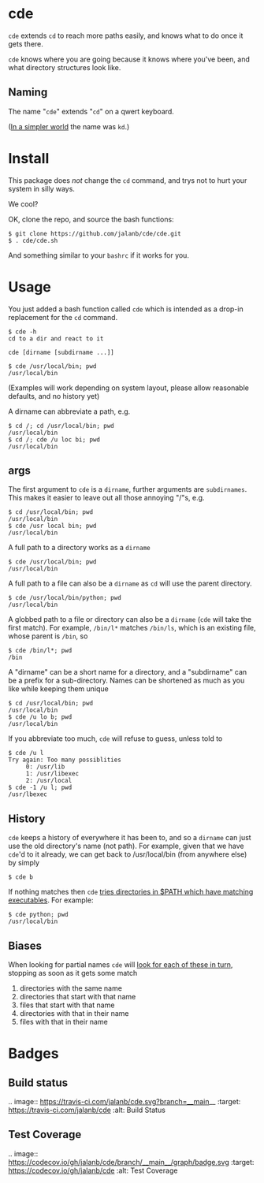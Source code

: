 cde
===

`cde` extends `cd` to reach more paths easily, and knows what to do once it gets there.

`cde` knows where you are going because it knows where you've been, and what directory structures look like.

Naming
------

The name "`cde`" extends "`cd`" on a qwert keyboard.

([In a simpler world](https://github.com/jalanb/cde/commit/eb5f6a8) the name was `kd`.)

Install
=======

This package does *not* change the `cd` command, and trys not to hurt your system in silly ways.

We cool?

OK, clone the repo, and source the bash functions:
```shell
$ git clone https://github.com/jalanb/cde/cde.git
$ . cde/cde.sh
```

And something similar to your `bashrc` if it works for you. 

Usage
=====

You just added a bash function called `cde` which is intended as a drop-in replacement for the `cd` command.
```shell
$ cde -h
cd to a dir and react to it

cde [dirname [subdirname ...]]

$ cde /usr/local/bin; pwd
/usr/local/bin
```

(Examples will work depending on system layout, please allow reasonable defaults, and no history yet)

A dirname can abbreviate a path, e.g.
```shell
$ cd /; cd /usr/local/bin; pwd
/usr/local/bin
$ cd /; cde /u loc bi; pwd
/usr/local/bin
```

args
----

The first argument to `cde` is a `dirname`, further arguments are `subdirnames`. This makes it easier to leave out all those annoying "/"s, e.g.
```shell
$ cd /usr/local/bin; pwd
/usr/local/bin
$ cde /usr local bin; pwd
/usr/local/bin
```

A full path to a directory works as a `dirname`
```shell
$ cde /usr/local/bin; pwd
/usr/local/bin
```

A full path to a file can also be a `dirname` as `cd` will use the parent directory.
```shell
$ cde /usr/local/bin/python; pwd
/usr/local/bin
```

A globbed path to a file or directory can also be a `dirname` (`cde` will take the first match). For example, `/bin/l*` matches `/bin/ls`, which is an existing file, whose parent is `/bin`, so
```shell
$ cde /bin/l*; pwd
/bin
```

A "dirname" can be a short name for a directory, and a "subdirname" can be a prefix for a sub-directory. Names can be shortened as much as you like while keeping them unique

```shell
$ cd /usr/local/bin; pwd
/usr/local/bin
$ cde /u lo b; pwd
/usr/local/bin
```

If you abbreviate too much, `cde` will refuse to guess, unless told to
```shell
$ cde /u l
Try again: Too many possiblities
	 0: /usr/lib
	 1: /usr/libexec
	 2: /usr/local
$ cde -1 /u l; pwd
/usr/lbexec
```

History
-------

`cde` keeps a history of everywhere it has been to, and so a `dirname` can just use the old directory's name (not path). For example, given that we have `cde`'d to it already, we can get back to /usr/local/bin (from anywhere else) by simply
```shell
$ cde b
```

If nothing matches then `cde` [tries directories in $PATH which have matching executables](https://github.com/jalanb/cde/blob/v0.7.34/cde/cde.py#L226). For example:

```shell
$ cde python; pwd
/usr/local/bin
```

Biases
------

When looking for partial names `cde` will [look for each of these in turn](https://github.com/jalanb/cde/blob/v0.7.34/cde/cde.py#L339), stopping as soon as it gets some match

1. directories with the same name
2. directories that start with that name
3. files that start with that name
4. directories with that in their name
5. files with that in their name


Badges
======

Build status
------------

.. image:: https://travis-ci.com/jalanb/cde.svg?branch=__main__
   :target: https://travis-ci.com/jalanb/cde
   :alt: Build Status


Test Coverage
-------------

.. image:: https://codecov.io/gh/jalanb/cde/branch/__main__/graph/badge.svg
   :target: https://codecov.io/gh/jalanb/cde
   :alt: Test Coverage
